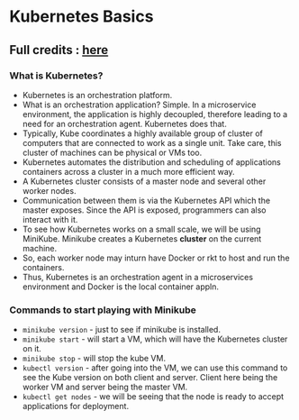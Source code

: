 # Kubernetes Basics

## Full credits : [here](https://kubernetes.io/docs/tutorials/kubernetes-basics/cluster-intro/)
### What is Kubernetes?
* Kubernetes is an orchestration platform. 
* What is an orchestration application? Simple. In a microservice environment, the application is highly decoupled, therefore leading to a need for an orchestration agent. Kubernetes does that.
* Typically, Kube coordinates a highly available group of cluster of computers that are connected to work as a single unit. Take care, this cluster of machines can be physical or VMs too.
* Kubernetes automates the distribution and scheduling of applications containers across a cluster in a much more efficient way.
* A Kubernetes cluster consists of a master node and several other worker nodes.
* Communication between them is via the Kubernetes API which the master exposes. Since the API is exposed, programmers can also interact with it.
* To see how Kubernetes works on a small scale, we will be using MiniKube. Minikube creates a Kubernetes **cluster** on the current machine.
* So, each worker node may inturn have Docker or rkt to host and run the containers. 
* Thus, Kubernetes is an orchestration agent in a microservices environment and Docker is the local container appln.

### Commands to start playing with Minikube
* `minikube version` - just to see if minikube is installed.
* `minikube start` - will start a VM, which will have the Kubernetes cluster on it.
* `minikube stop` - will stop the kube VM.
* `kubectl version` - after going into the VM, we can use this command to see the Kube version on both client and server. Client here being the worker VM and server being the master VM.
* `kubectl get nodes` - we will be seeing that the node is ready to accept applications for deployment.

